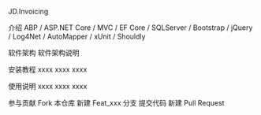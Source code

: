 JD.Invoicing

介绍 
ABP / ASP.NET Core / MVC / EF Core / SQLServer / Bootstrap / jQuery / Log4Net / AutoMapper / xUnit / Shouldly

软件架构 
软件架构说明

安装教程
xxxx
xxxx
xxxx

使用说明
xxxx
xxxx
xxxx

参与贡献
Fork 本仓库
新建 Feat_xxx 分支
提交代码
新建 Pull Request
